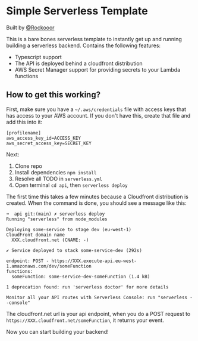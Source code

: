 # Simple Serverless Template

Built by [@Rockooor](https://twitter.com/Rockooor)

This is a bare bones serverless template to instantly get up and running building a serverless backend. Contains the following features:

- Typescript support
- The API is deployed behind a cloudfront distribution
- AWS Secret Manager support for providing secrets to your Lambda functions

## How to get this working?

First, make sure you have a `~/.aws/credentials` file with access keys that has access to your AWS account. If you don't have this, create that file and add this into it:

```
[profilename]
aws_access_key_id=ACCESS_KEY
aws_secret_access_key=SECRET_KEY
```

Next:

1. Clone repo
2. Install dependencies `npm install`
3. Resolve all TODO in `serverless.yml`
4. Open terminal `cd api`, then `serverless deploy`

The first time this takes a few minutes because a Cloudfront distribution is created. When the command is done, you should see a message like this:

```
➜  api git:(main) ✗ serverless deploy
Running "serverless" from node_modules

Deploying some-service to stage dev (eu-west-1)
CloudFront domain name
  XXX.cloudfront.net (CNAME: -)

✔ Service deployed to stack some-service-dev (292s)

endpoint: POST - https://XXX.execute-api.eu-west-1.amazonaws.com/dev/someFunction
functions:
  someFunction: some-service-dev-someFunction (1.4 kB)

1 deprecation found: run 'serverless doctor' for more details

Monitor all your API routes with Serverless Console: run "serverless --console"
```

The cloudfront.net url is your api endpoint, when you do a POST request to `https://XXX.cloudfront.net/someFunction`, it returns your event.

Now you can start building your backend!
